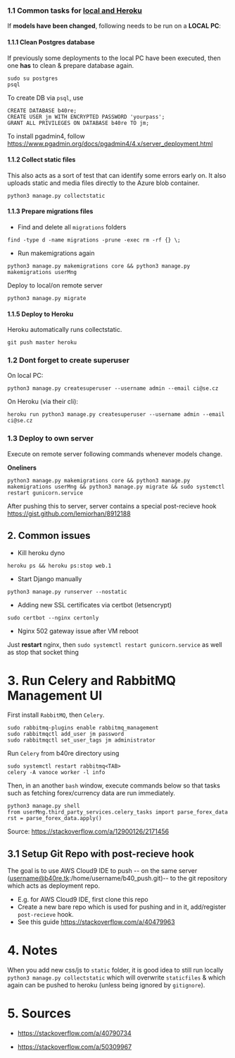 

### 1.1 Common tasks for <u>local and Heroku</u>

If **models have been changed**, following needs to be run on a **LOCAL PC**:

#### 1.1.1 Clean Postgres database 

If previously some deployments to the local PC have been executed, then one **has** to clean & prepare database again. 

```
sudo su postgres 
psql
```

To create DB via `psql`, use 

```
CREATE DATABASE b40re;
CREATE USER jm WITH ENCRYPTED PASSWORD 'yourpass';
GRANT ALL PRIVILEGES ON DATABASE b40re TO jm;
```

To install pgadmin4, follow <https://www.pgadmin.org/docs/pgadmin4/4.x/server_deployment.html>

#### 1.1.2 Collect static files

This also acts as a sort of test that can identify some errors early on. It also uploads static and media files directly to the Azure blob container.

```
python3 manage.py collectstatic
```

#### 1.1.3 Prepare migrations files

- Find and delete all `migrations` folders

```
find -type d -name migrations -prune -exec rm -rf {} \;
```

- Run makemigrations again

```
python3 manage.py makemigrations core && python3 manage.py makemigrations userMng
```

Deploy to local/on remote server

```
python3 manage.py migrate
```

#### 1.1.5 Deploy to Heroku

Heroku automatically runs collectstatic.

```
git push master heroku
```

### 1.2 Dont forget to create superuser

On local PC:
```
python3 manage.py createsuperuser --username admin --email ci@se.cz
```

On Heroku (via their cli):
```
heroku run python3 manage.py createsuperuser --username admin --email ci@se.cz
```

### 1.3 Deploy to own server

Execute on remote server following commands whenever models change.

**Oneliners**

```
python3 manage.py makemigrations core && python3 manage.py makemigrations userMng && python3 manage.py migrate && sudo systemctl restart gunicorn.service 
```

After pushing this to server, server contains a special post-recieve hook <https://gist.github.com/lemiorhan/8912188>

## 2. Common issues

- Kill heroku dyno

```
heroku ps && heroku ps:stop web.1
```

- Start Django manually

```
python3 manage.py runserver --nostatic
```

- Adding new SSL certificates via certbot (letsencrypt)

```
sudo certbot --nginx certonly
```

- Nginx 502 gateway issue after VM reboot

Just **restart** nginx, then `sudo systemctl restart gunicorn.service` as well as stop that socket thing




# 3. Run Celery and RabbitMQ Management UI

First install `RabbitMQ`, then `Celery`.

```
sudo rabbitmq-plugins enable rabbitmq_management
sudo rabbitmqctl add_user jm password
sudo rabbitmqctl set_user_tags jm administrator
```

Run `Celery` from b40re directory using

```
sudo systemctl restart rabbitmq<TAB>
celery -A vanoce worker -l info
```

Then, in an another `bash` window, execute commands below so that tasks such as fetching forex/currency data are run immediately.

```
python3 manage.py shell
from userMng.third_party_services.celery_tasks import parse_forex_data
rst = parse_forex_data.apply()
```

Source: <https://stackoverflow.com/a/12900126/2171456>

## 3.1 Setup Git Repo with post-recieve hook

The goal is to use AWS Cloud9 IDE to push -- on the same server (username@b40re.tk:/home/username/b40_push.git)-- to the git repository which acts as deployment repo. 

* E.g. for AWS Cloud9 IDE, first clone this repo 
* Create a new bare repo which is used for pushing and in it, add/register `post-recieve` hook. 
* See this guide <https://stackoverflow.com/a/40479963>

# 4. Notes

When you add new css/js to `static` folder, it is good idea to still run locally `python3 manage.py collectstatic` which will overwrite `staticfiles` & which again can be pushed to heroku (unless being ignored by `gitignore`). 

# 5. Sources

- <https://stackoverflow.com/a/40790734>

- <https://stackoverflow.com/a/50309967>



